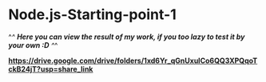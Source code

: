 # Node.js-Starting-point-1

^_^
**Here you can view the result of my work, if you too lazy to test it by your own :D**
^_^

**https://drive.google.com/drive/folders/1xd6Yr_qGnUxulCo6QQ3XPQqoTckB24jT?usp=share_link**
